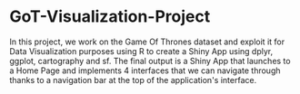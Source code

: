 # GoT-Visualization-Project

In this project, we work on the Game Of Thrones dataset and exploit it for Data Visualization purposes using R to create a Shiny App using dplyr, ggplot, cartography and sf.
The final output is a Shiny App that launches to a Home Page and implements 4 interfaces that we can navigate through thanks to a navigation bar at the top of the application's interface.

